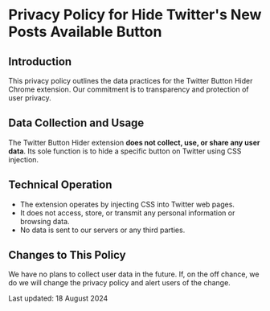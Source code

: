 # Privacy Policy for Hide Twitter's New Posts Available Button

## Introduction
This privacy policy outlines the data practices for the Twitter Button Hider Chrome extension. Our commitment is to transparency and protection of user privacy.

## Data Collection and Usage
The Twitter Button Hider extension **does not collect, use, or share any user data**. Its sole function is to hide a specific button on Twitter using CSS injection.

## Technical Operation
- The extension operates by injecting CSS into Twitter web pages.
- It does not access, store, or transmit any personal information or browsing data.
- No data is sent to our servers or any third parties.

## Changes to This Policy
We have no plans to collect user data in the future. If, on the off chance, we do we will change the privacy policy and alert users of the change.

Last updated: 18 August 2024
